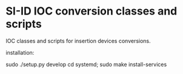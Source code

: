 # SI-ID IOC conversion classes and scripts

IOC classes and scripts for insertion devices conversions.

installation:

 sudo ./setup.py develop
 cd systemd; sudo make install-services
